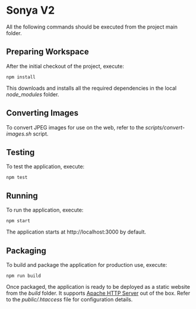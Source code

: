 # Sonya V2

All the following commands should be executed from the project main folder.

## Preparing Workspace

After the initial checkout of the project, execute:

    npm install

This downloads and installs all the required dependencies in the local *node_modules* folder.

## Converting Images

To convert JPEG images for use on the web, refer to the *scripts/convert-images.sh* script.

## Testing

To test the application, execute:

    npm test

## Running

To run the application, execute:

    npm start

The application starts at http://localhost:3000 by default.

## Packaging

To build and package the application for production use, execute:

    npm run build

Once packaged, the application is ready to be deployed as a static website from the *build* folder. It supports [Apache HTTP Server](https://httpd.apache.org/) out of the box. Refer to the *public/.htaccess* file for configuration details.
